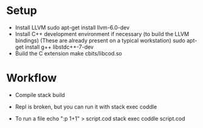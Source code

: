 Setup
=====

- Install LLVM
  sudo apt-get install llvm-6.0-dev
- Install C++ development environment if necessary (to build the LLVM bindings)
  (These are already present on a typical workstation)
  sudo apt-get install g++ libstdc++-7-dev
- Build the C extension
  make cbits/libcod.so

Workflow
========

- Compile
  stack build
  
- Repl is broken, but you can run it with
  stack exec coddle

- To run a file
  echo ":p 1+1" > script.cod
  stack exec coddle script.cod
